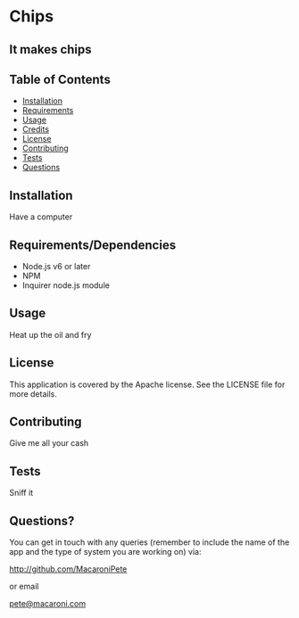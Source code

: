 
# Chips

## It makes chips
    
## Table of Contents

* [Installation](#installation)
* [Requirements](#requirements)
* [Usage](#usage)
* [Credits](#credits)
* [License](#license)
* [Contributing](#contributing)
* [Tests](#tests)
* [Questions](#questions)
   
    
    
## Installation
    
Have a computer
    
## Requirements/Dependencies

* Node.js v6 or later
* NPM 
* Inquirer node.js module
    
## Usage 
    
Heat up the oil and fry

## License

This application is covered by the Apache license. See the LICENSE file for more details.
    
## Contributing

Give me all your cash

## Tests

Sniff it
    
## Questions?

You can get in touch with any queries (remember to include the name of the app and the type of system you are working on) via: 

http://github.com/MacaroniPete

or email

pete@macaroni.com
    